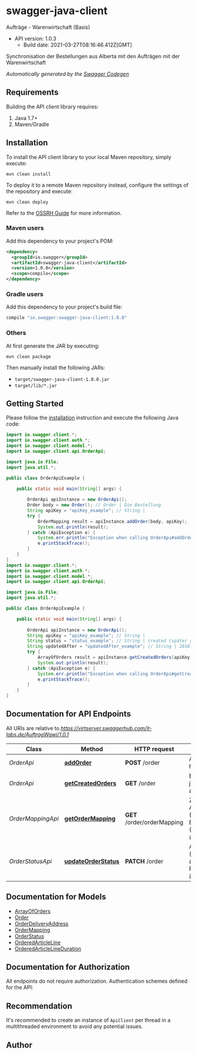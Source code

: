 # swagger-java-client

Aufträge - Warenwirtschaft (Basis)
- API version: 1.0.3
  - Build date: 2021-03-27T08:16:46.412Z[GMT]

Synchronisation der Bestellungen aus Alberta mit den Aufträgen mit der Warenwirtschaft


*Automatically generated by the [Swagger Codegen](https://github.com/swagger-api/swagger-codegen)*


## Requirements

Building the API client library requires:
1. Java 1.7+
2. Maven/Gradle

## Installation

To install the API client library to your local Maven repository, simply execute:

```shell
mvn clean install
```

To deploy it to a remote Maven repository instead, configure the settings of the repository and execute:

```shell
mvn clean deploy
```

Refer to the [OSSRH Guide](http://central.sonatype.org/pages/ossrh-guide.html) for more information.

### Maven users

Add this dependency to your project's POM:

```xml
<dependency>
  <groupId>io.swagger</groupId>
  <artifactId>swagger-java-client</artifactId>
  <version>1.0.0</version>
  <scope>compile</scope>
</dependency>
```

### Gradle users

Add this dependency to your project's build file:

```groovy
compile "io.swagger:swagger-java-client:1.0.0"
```

### Others

At first generate the JAR by executing:

```shell
mvn clean package
```

Then manually install the following JARs:

* `target/swagger-java-client-1.0.0.jar`
* `target/lib/*.jar`

## Getting Started

Please follow the [installation](#installation) instruction and execute the following Java code:

```java
import io.swagger.client.*;
import io.swagger.client.auth.*;
import io.swagger.client.model.*;
import io.swagger.client.api.OrderApi;

import java.io.File;
import java.util.*;

public class OrderApiExample {

    public static void main(String[] args) {
        
        OrderApi apiInstance = new OrderApi();
        Order body = new Order(); // Order | Die Bestellung
        String apiKey = "apiKey_example"; // String | 
        try {
            OrderMapping result = apiInstance.addOrder(body, apiKey);
            System.out.println(result);
        } catch (ApiException e) {
            System.err.println("Exception when calling OrderApi#addOrder");
            e.printStackTrace();
        }
    }
}
import io.swagger.client.*;
import io.swagger.client.auth.*;
import io.swagger.client.model.*;
import io.swagger.client.api.OrderApi;

import java.io.File;
import java.util.*;

public class OrderApiExample {

    public static void main(String[] args) {
        
        OrderApi apiInstance = new OrderApi();
        String apiKey = "apiKey_example"; // String | 
        String status = "status_example"; // String | created (später ggf. archived) -
        String updatedAfter = "updatedAfter_example"; // String | 2018-02-21T09:30:00.000Z (im UTC-Format)
        try {
            ArrayOfOrders result = apiInstance.getCreatedOrders(apiKey, status, updatedAfter);
            System.out.println(result);
        } catch (ApiException e) {
            System.err.println("Exception when calling OrderApi#getCreatedOrders");
            e.printStackTrace();
        }
    }
}
```

## Documentation for API Endpoints

All URIs are relative to *https://virtserver.swaggerhub.com/it-labs.de/AuftragWawi/1.0.1*

Class | Method | HTTP request | Description
------------ | ------------- | ------------- | -------------
*OrderApi* | [**addOrder**](docs/OrderApi.md#addOrder) | **POST** /order | Auftrag hinzufügen
*OrderApi* | [**getCreatedOrders**](docs/OrderApi.md#getCreatedOrders) | **GET** /order | Bestellungen je nach Status abrufen
*OrderMappingApi* | [**getOrderMapping**](docs/OrderMappingApi.md#getOrderMapping) | **GET** /order/orderMapping | Zuordnung Auftrag (WaWi) zu Bestellung (Alberta) abrufen
*OrderStatusApi* | [**updateOrderStatus**](docs/OrderStatusApi.md#updateOrderStatus) | **PATCH** /order | Auftragsstatus (ggf. später auch Rezeptstatus) ändern

## Documentation for Models

 - [ArrayOfOrders](docs/ArrayOfOrders.md)
 - [Order](docs/Order.md)
 - [OrderDeliveryAddress](docs/OrderDeliveryAddress.md)
 - [OrderMapping](docs/OrderMapping.md)
 - [OrderStatus](docs/OrderStatus.md)
 - [OrderedArticleLine](docs/OrderedArticleLine.md)
 - [OrderedArticleLineDuration](docs/OrderedArticleLineDuration.md)

## Documentation for Authorization

All endpoints do not require authorization.
Authentication schemes defined for the API:

## Recommendation

It's recommended to create an instance of `ApiClient` per thread in a multithreaded environment to avoid any potential issues.

## Author


